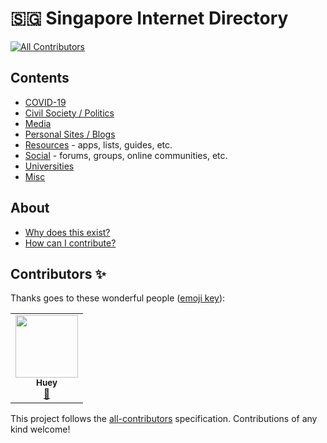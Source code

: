 # 🇸🇬 Singapore Internet Directory

<!-- ALL-CONTRIBUTORS-BADGE:START - Do not remove or modify this section -->
[![All Contributors](https://img.shields.io/badge/all_contributors-1-orange.svg?style=flat-square)](#contributors-)
<!-- ALL-CONTRIBUTORS-BADGE:END -->

## Contents

- [COVID-19](covid.md)
- [Civil Society / Politics](civil-socety-politics.md)
- [Media](media.md)
- [Personal Sites / Blogs](blogs.md)
- [Resources](resources.md) - apps, lists, guides, etc.
- [Social](social.md) - forums, groups, online communities, etc.
- [Universities](universities.md)
- [Misc](misc.md)

## About

- [Why does this exist?](meta/README.md)
- [How can I contribute?](meta/contributing.md)

## Contributors ✨

Thanks goes to these wonderful people ([emoji key](https://allcontributors.org/docs/en/emoji-key)):

<!-- ALL-CONTRIBUTORS-LIST:START - Do not remove or modify this section -->
<!-- prettier-ignore-start -->
<!-- markdownlint-disable -->
<table>
  <tr>
    <td align="center"><a href="https://github.com/hueyy"><img src="https://avatars.githubusercontent.com/u/6523121?v=4?s=100" width="100px;" alt=""/><br /><sub><b>Huey</b></sub></a><br /><a href="#ideas-hueyy" title="Ideas, Planning, & Feedback">🤔</a></td>
  </tr>
</table>

<!-- markdownlint-restore -->
<!-- prettier-ignore-end -->

<!-- ALL-CONTRIBUTORS-LIST:END -->

This project follows the [all-contributors](https://github.com/all-contributors/all-contributors) specification. Contributions of any kind welcome!

